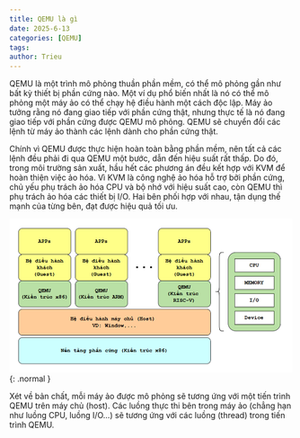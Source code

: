 ```yaml
---
title: QEMU là gì
date: 2025-6-13
categories: [QEMU]
tags: 
author: Trieu
---
```


QEMU là một trình mô phỏng thuần phần mềm, có thể mô phỏng gần như bất kỳ thiết bị phần cứng nào. Một ví dụ phổ biến nhất là nó có thể mô phỏng một máy ảo có thể chạy 
hệ điều hành một cách độc lập. Máy ảo tưởng rằng nó đang giao tiếp với phần cứng thật, nhưng thực tế là nó đang giao tiếp với phần cứng được QEMU mô phỏng. QEMU sẽ 
chuyển đổi các lệnh từ máy ảo thành các lệnh dành cho phần cứng thật.

Chính vì QEMU được thực hiện hoàn toàn bằng phần mềm, nên tất cả các lệnh đều phải đi qua QEMU một bước, dẫn đến hiệu suất rất thấp. Do đó, trong môi trường sản xuất, 
hầu hết các phương án đều kết hợp với KVM để hoàn thiện việc ảo hóa. Vì KVM là công nghệ ảo hóa hỗ trợ bởi phần cứng, chủ yếu phụ trách ảo hóa CPU và bộ nhớ với hiệu 
suất cao, còn QEMU thì phụ trách ảo hóa các thiết bị I/O. Hai bên phối hợp với nhau, tận dụng thế mạnh của từng bên, đạt được hiệu quả tối ưu.

![](/assets/articles/2025/QEMU/QEMU.png){: .normal }

Xét về bản chất, mỗi máy ảo được mô phỏng sẽ tương ứng với một tiến trình QEMU trên máy chủ (host). Các luồng thực thi bên trong máy ảo (chẳng hạn như luồng CPU, 
luồng I/O…) sẽ tương ứng với các luồng (thread) trong tiến trình QEMU.
